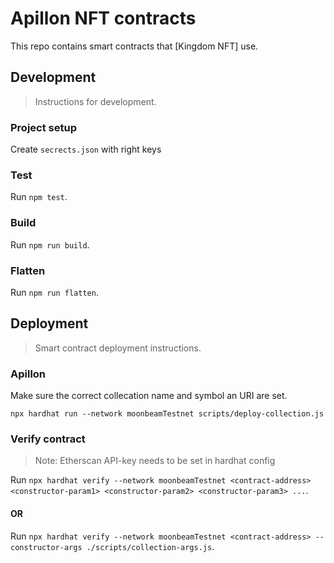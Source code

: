 # Apillon NFT contracts

This repo contains smart contracts that [Kingdom NFT] use.

## Development

> Instructions for development.

### Project setup

Create `secrects.json` with right keys

### Test

Run `npm test`.

### Build

Run `npm run build`.

### Flatten

Run `npm run flatten`.

## Deployment

> Smart contract deployment instructions.

### Apillon

Make sure the correct collecation name and symbol an URI are set.

`npx hardhat run --network moonbeamTestnet scripts/deploy-collection.js`

### Verify contract

> Note: Etherscan API-key needs to be set in hardhat config

Run `npx hardhat verify --network moonbeamTestnet <contract-address> <constructor-param1> <constructor-param2> <constructor-param3> ...`.

#### OR

Run `npx hardhat verify --network moonbeamTestnet <contract-address> --constructor-args ./scripts/collection-args.js`.
